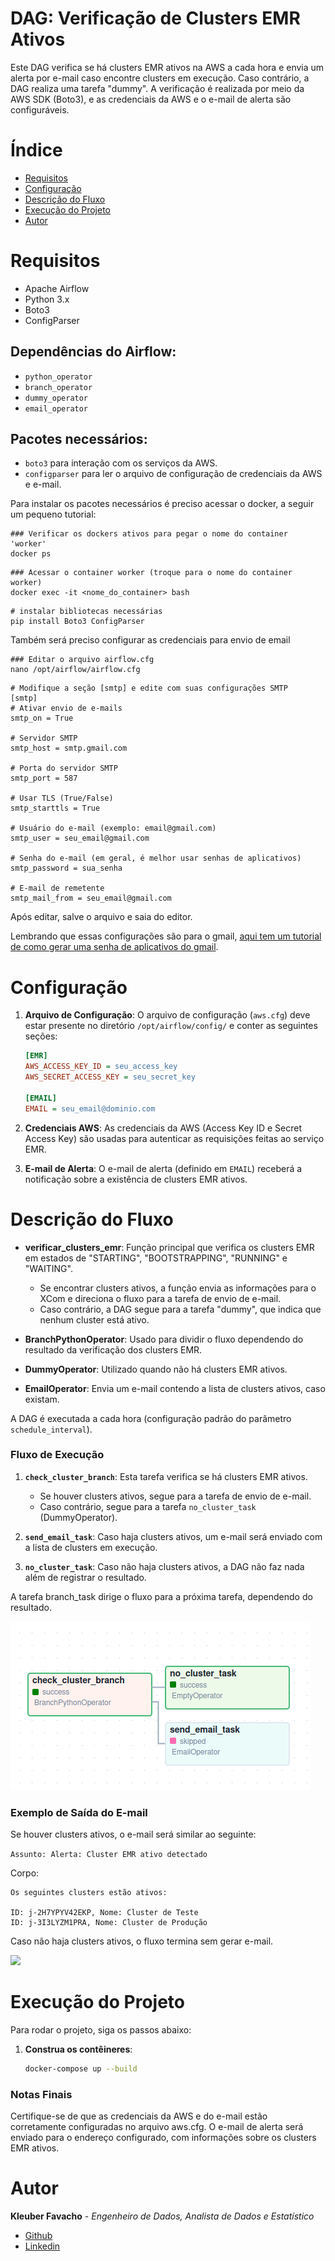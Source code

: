 # DAG: Verificação de Clusters EMR Ativos

Este DAG verifica se há clusters EMR ativos na AWS a cada hora e envia um alerta por e-mail caso encontre clusters em execução. Caso contrário, a DAG realiza uma tarefa "dummy". A verificação é realizada por meio da AWS SDK (Boto3), e as credenciais da AWS e o e-mail de alerta são configuráveis.

# Índice
- [Requisitos](#requisitos)
- [Configuração](#configuração)
- [Descrição do Fluxo](#descrição-do-fluxo)
- [Execução do Projeto](#execução-do-projeto)
- [Autor](#autor)

# Requisitos

- Apache Airflow
- Python 3.x
- Boto3
- ConfigParser

## Dependências do Airflow:
- `python_operator`
- `branch_operator`
- `dummy_operator`
- `email_operator`

## Pacotes necessários:
- `boto3` para interação com os serviços da AWS.
- `configparser` para ler o arquivo de configuração de credenciais da AWS e e-mail.

Para instalar os pacotes necessários é preciso acessar o docker, a seguir um pequeno tutorial:

```
### Verificar os dockers ativos para pegar o nome do container 'worker'
docker ps
```

```
### Acessar o container worker (troque para o nome do container worker)
docker exec -it <nome_do_container> bash
```

```
# instalar bibliotecas necessárias
pip install Boto3 ConfigParser
```

Também será preciso configurar as credenciais para envio de email

```
### Editar o arquivo airflow.cfg
nano /opt/airflow/airflow.cfg
```

```
# Modifique a seção [smtp] e edite com suas configurações SMTP
[smtp]
# Ativar envio de e-mails
smtp_on = True

# Servidor SMTP
smtp_host = smtp.gmail.com

# Porta do servidor SMTP
smtp_port = 587

# Usar TLS (True/False)
smtp_starttls = True

# Usuário do e-mail (exemplo: email@gmail.com)
smtp_user = seu_email@gmail.com

# Senha do e-mail (em geral, é melhor usar senhas de aplicativos)
smtp_password = sua_senha

# E-mail de remetente
smtp_mail_from = seu_email@gmail.com
```
Após editar, salve o arquivo e saia do editor.

Lembrando que essas configurações são para o gmail, [aqui tem um tutorial de como gerar uma senha de aplicativos do gmail](https://support.google.com/accounts/answer/185833?hl=pt-BR).


# Configuração

1. **Arquivo de Configuração**:
   O arquivo de configuração (`aws.cfg`) deve estar presente no diretório `/opt/airflow/config/` e conter as seguintes seções:

    ```ini
    [EMR]
    AWS_ACCESS_KEY_ID = seu_access_key
    AWS_SECRET_ACCESS_KEY = seu_secret_key

    [EMAIL]
    EMAIL = seu_email@dominio.com
    ```

2. **Credenciais AWS**:
   As credenciais da AWS (Access Key ID e Secret Access Key) são usadas para autenticar as requisições feitas ao serviço EMR.

3. **E-mail de Alerta**:
   O e-mail de alerta (definido em `EMAIL`) receberá a notificação sobre a existência de clusters EMR ativos.

# Descrição do Fluxo

- **verificar_clusters_emr**: Função principal que verifica os clusters EMR em estados de "STARTING", "BOOTSTRAPPING", "RUNNING" e "WAITING".
  - Se encontrar clusters ativos, a função envia as informações para o XCom e direciona o fluxo para a tarefa de envio de e-mail.
  - Caso contrário, a DAG segue para a tarefa "dummy", que indica que nenhum cluster está ativo.

- **BranchPythonOperator**: Usado para dividir o fluxo dependendo do resultado da verificação dos clusters EMR.

- **DummyOperator**: Utilizado quando não há clusters EMR ativos.

- **EmailOperator**: Envia um e-mail contendo a lista de clusters ativos, caso existam.

A DAG é executada a cada hora (configuração padrão do parâmetro `schedule_interval`).

### Fluxo de Execução

1. **`check_cluster_branch`**: Esta tarefa verifica se há clusters EMR ativos.
   - Se houver clusters ativos, segue para a tarefa de envio de e-mail.
   - Caso contrário, segue para a tarefa `no_cluster_task` (DummyOperator).

2. **`send_email_task`**: Caso haja clusters ativos, um e-mail será enviado com a lista de clusters em execução.

3. **`no_cluster_task`**: Caso não haja clusters ativos, a DAG não faz nada além de registrar o resultado.

A tarefa branch_task dirige o fluxo para a próxima tarefa, dependendo do resultado.

<img src=https://github.com/KleuberFav/checar_cluster/blob/main/artefatos/fluxo.png/>

### Exemplo de Saída do E-mail

Se houver clusters ativos, o e-mail será similar ao seguinte:

```Assunto: Alerta: Cluster EMR ativo detectado```

Corpo:

    Os seguintes clusters estão ativos:

    ID: j-2H7YPYV42EKP, Nome: Cluster de Teste
    ID: j-3I3LYZM1PRA, Nome: Cluster de Produção

Caso não haja clusters ativos, o fluxo termina sem gerar e-mail.

<img src=https://github.com/KleuberFav/checar_cluster/blob/main/artefatos/email.png/>

# Execução do Projeto

Para rodar o projeto, siga os passos abaixo:

1. **Construa os contêineres**: 
   ```bash
   docker-compose up --build

### Notas Finais

Certifique-se de que as credenciais da AWS e do e-mail estão corretamente configuradas no arquivo aws.cfg. O e-mail de alerta será enviado para o endereço configurado, com informações sobre os clusters EMR ativos.

# Autor
**Kleuber Favacho** - *Engenheiro de Dados, Analista de Dados e Estatístico* 
- [Github](https://github.com/KleuberFav)
- [Linkedin](https://www.linkedin.com/in/kleuber-favacho/)
